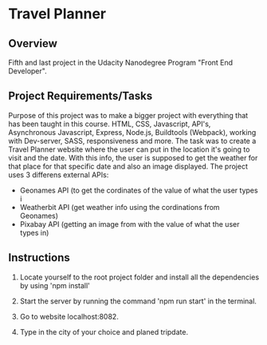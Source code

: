 # Travel Planner

## Overview
Fifth and last project in the Udacity Nanodegree Program "Front End Developer".

## Project Requirements/Tasks
Purpose of this project was to make a bigger project with everything that has been taught in this course. HTML, CSS, Javascript, API's, Asynchronous Javascript, Express, Node.js, Buildtools (Webpack), working with Dev-server, SASS, responsiveness and more.
The task was to create a Travel Planner website where the user can put in the location it's going to visit and the date. With this info, the user is supposed to get the weather for that place for that specific date and also an image displayed.
The project uses 3 differens external APIs:
 * Geonames API (to get the cordinates of the value of what the user types i
 * Weatherbit API (get weather info using the cordinations from Geonames)
 * Pixabay API (getting an image from with the value of what the user types in)

## Instructions

1. Locate yourself to the root project folder and install all the dependencies by using 'npm install'

2. Start the server by running the command 'npm run start' in the terminal.

3. Go to website localhost:8082.

4. Type in the city of your choice and planed tripdate.